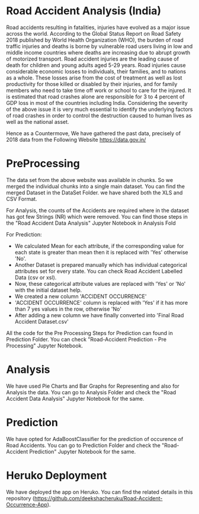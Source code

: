 # Road Accident Analysis (India)

Road accidents resulting in fatalities, injuries have evolved as a major issue across the world. According to the Global Status Report on Road Safety 2018 published by World Health Organization (WHO), the burden of road traffic injuries and deaths is borne by vulnerable road users living in low and middle income countries where deaths are increasing due to abrupt growth of motorized transport. Road accident injuries are the leading cause of death for children and young adults aged 5-29 years. Road injuries cause considerable economic losses to individuals, their families, and to nations as a whole. These losses arise from the cost of treatment as well as lost productivity for those killed or disabled by their injuries, and for family members who need to take time off work or school to care for the injured. It is estimated that road crashes alone are responsible for 3 to 4 percent of GDP loss in most of the countries including India. Considering the severity of the above issue it is very much essential to identify the underlying factors of road crashes in order to control the destruction caused to human lives as well as the national asset.  

Hence as a Countermove, We have gathered the past data, precisely of 2018 data from the Following Website https://data.gov.in/

# PreProcessing

The data set from the above website was available in chunks. So we merged the individual chunks into a single main dataset. You can find the merged Dataset in the DataSet Folder. we have shared both the XLS and CSV Format.

For Analysis, the counts of the Accidents are required where in the dataset has got few Strings (NR) which were removed. You can find those steps in the "Road Accident Data Analysis" Jupyter Notebook in Analysis Fold

For Prediction: 
  - We calculated Mean for each attribute, if the corresponding value for each state is greater than mean then it is replaced with 'Yes' otherwise 'No'.
  - Another Dataset is prepared manually which has individual categorical attributes set for every state. You can check Road Accident Labelled Data (csv or xsl).
  - Now, these categorical attribute values are replaced with 'Yes' or 'No' with the initial dataset help.
  - We created a new column 'ACCIDENT OCCURRENCE'
  - 'ACCIDENT OCCURRENCE' column is replaced with 'Yes' if it has more than 7 yes values in the row, otherwise 'No'
  - After adding a new column we have finally converted into 'Final Road Accident Dataset.csv'   

All the code for the Pre Processing Steps for Prediction can found in Prediction Folder. You can check "Road-Accident Prediction - Pre Processing" Jupyter Notebook.

# Analysis

We have used Pie Charts and Bar Graphs for Representing and also for Analysis the data. You can go to Analysis Folder and check the "Road Accident Data Analysis" Jupyter Notebook for the same.

# Prediction
We have opted for AdaBoostClassifier for the prediction of occurence of Road Accidents. You can go to Prediction Folder and check the "Road-Accident Prediction" Jupyter Notebook for the same.

# Heruko Deployment
We have deployed the app on Heruko. You can find the related details in this repository (https://github.com/deekshacheruku/Road-Accident-Occurrence-App).

